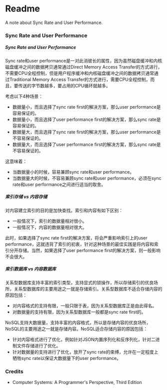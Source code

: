 # Readme
A note about Sync Rate and User Performance.

### Sync Rate and User Performance

##### Sync Rate and User Performance

Sync rate和user performance是一对此消彼长的属性，因为虽然磁盘缓冲和内核磁盘缓冲之间的数据拷贝通常通过Direct Memory Access Transfer的方式进行，不需要CPU全程控制，但是用户程序缓冲和内核磁盘缓冲之间的数据拷贝通常通过Traditional Memory Access Transfer的方式进行，需要CPU全程控制，而且，要传送的字节数越多，要占用的CPU循环就越多。

考虑以下4种场景：
- 数据量小，而且选择了sync rate first的解决方案，那么user performance是容易保证的。
- 数据量小，而且选择了user performance first的解决方案，那么sync rate是容易保证的。
- 数据量大，而且选择了sync rate first的解决方案，那么user performance是不容易保证的。
- 数据量大，而且选择了user performance first的解决方案，那么sync rate是不容易保证的。

这意味着：
- 当数据量小的时候，容易兼顾sync rate和user performance。
- 当数据量大的时候，不容易兼顾sync rate和user performance，必须在sync rate和user performance之间进行适当的取舍。

##### 索引存储 vs 内容存储

对内容建立索引的目的是加快查找。索引和内容有如下区别：
- 一般情况下，索引的数据量相对很小。
- 一般情况下，内容的数据量相对很大。

此时，如果选择了sync rate first的解决方案，将会严重影响索引上的user performance，这就违背了索引的初衷，针对这种场景的最佳实践是将内容和索引分开存储。当然，如果选择了user performance first的解决方案，则一般影响不会很大。

##### 索引数据库 vs 内容数据库

关系型数据库支持丰富的索引类型，支持显式的锁操作，所以存储索引的优良场所，关系型数据库的主要用途之一就是存储索引。关系型数据库不适合存储内容的原因包括：
- 对内容格式的支持有限，一般只限于表，因为关系型数据库正是由此得名。
- 对数据量的支持有限，因为关系型数据库一般都是sync rate first的。

NoSQL支持大数据量，支持丰富的内容格式，所以是存储内容的优良场所，NoSQL的主要用途之一就是存储内容。NoSQL适合存储内容的原因包括：
- 针对内容格式进行了优化，例如针对JSON内置序列化和反序列化，针对二进制文件存储进行了优化。
- 针对数据量的支持进行了优化，放开了sync rate的束缚，允许在一定程度上牺牲sync rate以保证大数据量下的user performance。

### Credits
- Computer Systems: A Programmer's Perspective, Third Edition
